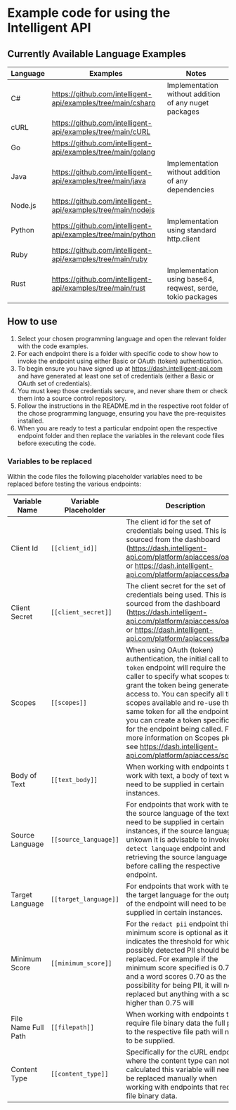 # Example code for using the Intelligent API

## Currently Available Language Examples

| Language | Examples                                                     | Notes                                                       |
| -------- | ------------------------------------------------------------ | ----------------------------------------------------------- |
| C#       | https://github.com/intelligent-api/examples/tree/main/csharp | Implementation without addition of any nuget packages       |
| cURL     | https://github.com/intelligent-api/examples/tree/main/cURL   |                                                             |
| Go       | https://github.com/intelligent-api/examples/tree/main/golang |                                                             |
| Java     | https://github.com/intelligent-api/examples/tree/main/java   | Implementation without addition of any dependencies         |
| Node.js  | https://github.com/intelligent-api/examples/tree/main/nodejs |                                                             |
| Python   | https://github.com/intelligent-api/examples/tree/main/python | Implementation using standard http.client                   |
| Ruby     | https://github.com/intelligent-api/examples/tree/main/ruby   |                                                             |
| Rust     | https://github.com/intelligent-api/examples/tree/main/rust   | Implementation using base64, reqwest, serde, tokio packages |

## How to use

1. Select your chosen programming language and open the relevant folder with the code examples.
2. For each endpoint there is a folder with specific code to show how to invoke the endpoint using either Basic or OAuth (token) authentication.
3. To begin ensure you have signed up at https://dash.intelligent-api.com and have generated at least one set of credentials (either a Basic or OAuth set of credentials).
4. You must keep those credentials secure, and never share them or check them into a source control repository.
5. Follow the instructions in the README.md in the respective root folder of the chose programming language, ensuring you have the pre-requisites installed.
6. When you are ready to test a particular endpoint open the respective endpoint folder and then replace the variables in the relevant code files before executing the code.

### Variables to be replaced

Within the code files the following placeholder variables need to be replaced before testing the various endpoints:

| Variable Name       | Variable Placeholder  | Description                                                                                                                                                                                                                                                                                                                                                                                                                                         |
| ------------------- | --------------------- | --------------------------------------------------------------------------------------------------------------------------------------------------------------------------------------------------------------------------------------------------------------------------------------------------------------------------------------------------------------------------------------------------------------------------------------------------- |
| Client Id           | `[[client_id]]`       | The client id for the set of credentials being used. This is sourced from the dashboard (https://dash.intelligent-api.com/platform/apiaccess/oauth or https://dash.intelligent-api.com/platform/apiaccess/basic)                                                                                                                                                                                                                                    |
| Client Secret       | `[[client_secret]]`   | The client secret for the set of credentials being used. This is sourced from the dashboard (https://dash.intelligent-api.com/platform/apiaccess/oauth or https://dash.intelligent-api.com/platform/apiaccess/basic)                                                                                                                                                                                                                                |
| Scopes              | `[[scopes]]`          | When using OAuth (token) authentication, the initial call to the `token` endpoint will require the caller to specify what scopes to grant the token being generated access to. You can specify all the scopes available and re-use the same token for all the endpoints, or you can create a token specifically for the endpoint being called. For more information on Scopes please see https://dash.intelligent-api.com/platform/apiaccess/scopes |
| Body of Text        | `[[text_body]]`       | When working with endpoints the work with text, a body of text will need to be supplied in certain instances.                                                                                                                                                                                                                                                                                                                                       |
| Source Language     | `[[source_language]]` | For endpoints that work with text the source language of the text will need to be supplied in certain instances, if the source language is unkown it is advisable to invoke the `detect language` endpoint and retrieving the source language before calling the respective endpoint.                                                                                                                                                               |
| Target Language     | `[[target_language]]` | For endpoints that work with text the target language for the output of the endpoint will need to be supplied in certain instances.                                                                                                                                                                                                                                                                                                                 |
| Minimum Score       | `[[minimum_score]]`   | For the `redact pii` endpoint this minimum score is optional as it indicates the threshold for which possibly detected PII should be replaced. For example if the minimum score specified is 0.75 and a word scores 0.70 as the possibility for being PII, it will not be replaced but anything with a score higher than 0.75 will                                                                                                                  |
| File Name Full Path | `[[filepath]]`        | When working with endpoints that require file binary data the full path to the respective file path will need to be supplied.                                                                                                                                                                                                                                                                                                                       |
| Content Type        | `[[content_type]]`    | Specifically for the cURL endpoints where the content type can not be calculated this variable will need to be replaced manually when working with endpoints that require file binary data.                                                                                                                                                                                                                                                         |
